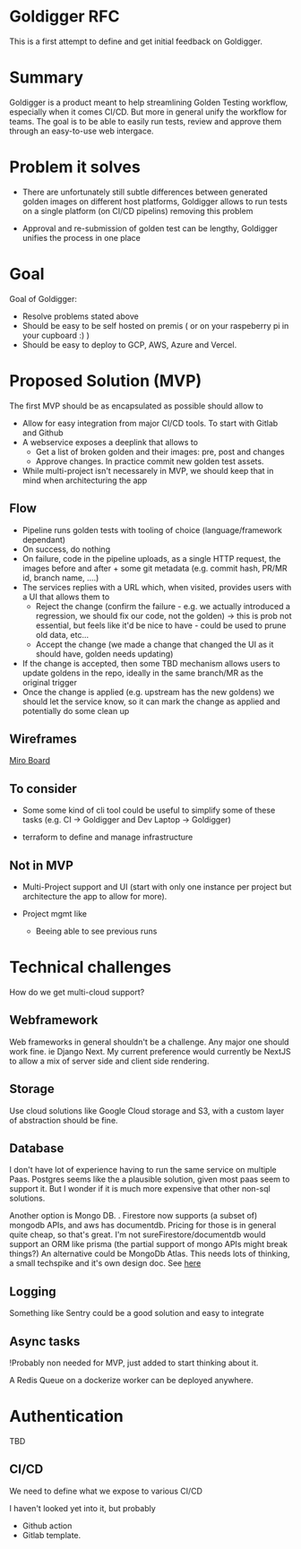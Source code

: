 # Goldigger RFC


This is a first attempt to define and get initial feedback on Goldigger.


# Summary

Goldigger is a product meant to help streamlining Golden Testing workflow, especially when it comes CI/CD. But more in general
unify the workflow for teams.
The goal is to be able to easily run tests, review and approve them through an easy-to-use web intergace.

# Problem it solves

- There are unfortunately still subtle differences between generated golden images on different host platforms, Goldigger allows to run tests on a single platform (on CI/CD pipelins) removing this problem

- Approval and re-submission of golden test can be lengthy, Goldigger unifies the process in one place

# Goal

Goal of Goldigger:

- Resolve problems stated above
- Should be easy to be self hosted on premis ( or on your raspeberry pi in your cupboard :) )
- Should be easy to deploy to GCP, AWS, Azure and Vercel.


# Proposed Solution (MVP)

The first MVP should be as encapsulated as possible should allow to

- Allow for easy integration from major CI/CD tools. To start with Gitlab and Github
- A webservice exposes a deeplink that allows to
  - Get a list of broken golden and their images: pre, post and changes
  - Approve changes. In practice commit new golden test assets.
- While multi-project isn't necessarely in MVP, we should keep that in mind when architecturing the app

## Flow

- Pipeline runs golden tests with tooling of choice (language/framework dependant)
- On success, do nothing
- On failure, code in the pipeline uploads, as a single HTTP request, the images before and after + some git metadata (e.g. commit hash, PR/MR id, branch name, ....)
- The services replies with a URL which, when visited, provides users with a UI that allows them to
  - Reject the change (confirm the failure - e.g. we actually introduced a regression, we should fix our code, not the golden) -> this is prob not essential, but feels like it'd be nice to have - could be used to prune old data, etc...
  - Accept the change (we made a change that changed the UI as it should have, golden needs updating)
- If the change is accepted, then some TBD mechanism allows users to update goldens in the repo, ideally in the same branch/MR as the original trigger
- Once the change is applied (e.g. upstream has the new goldens) we should let the service know, so it can mark the change as applied and potentially do some clean up

## Wireframes

[Miro Board](https://miro.com/app/board/uXjVIymLHvA=/)

## To consider

- Some some kind of cli tool could be useful to simplify some of these tasks (e.g. CI -> Goldigger and Dev Laptop -> Goldigger)

- terraform to define and manage infrastructure


## Not in MVP

- Multi-Project support and UI (start with only one instance per project but architecture the app to allow for more).

- Project mgmt like
  - Beeing able to see previous runs

# Technical challenges

How do we get multi-cloud support?

## Webframework

Web frameworks in general shouldn't be a challenge. Any major one should work fine. ie Django Next.
My current preference would currently be NextJS to allow a mix of server side and client side rendering.

## Storage

Use cloud solutions like Google Cloud storage and S3, with a custom layer of abstraction should be fine.

## Database

I don't have lot of experience having to run the same service on multiple Paas.
Postgres seems like the a plausible solution, given most paas seem to support it. But I wonder if it is much more expensive that other non-sql solutions.

Another option is Mongo DB. . Firestore now supports (a subset of) mongodb APIs, and aws has documentdb. Pricing for those is in general quite cheap, so that's great.
I'm not sureFirestore/documentdb would support an ORM like prisma (the partial support of mongo APIs might break things?)
An alternative could be MongoDb Atlas.
This needs lots of thinking, a small techspike and it's own design doc.
See [here](../techspikes/db-layer/README.md)




## Logging

Something like Sentry could be a good solution and easy to integrate

## Async tasks

!Probably non needed for MVP, just added to start thinking about it.

A Redis Queue on a dockerize worker can be deployed anywhere.

# Authentication

TBD

## CI/CD

We need to define what we expose to various CI/CD

I haven't looked yet into it, but probably

- Github action
- Gitlab template.
